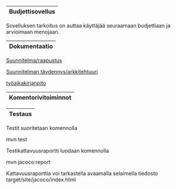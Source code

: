 Budjettisovellus     | 
-------------------- |


Sovelluksen tarkoitus on auttaa käyttäjää seuraamaan budjettiaan ja arvioimaan menojaan.

Dokumentaatio | 
------------- |
[Suunnitelma/raapustus](https://github.com/hunnak/ot-harjoitusty-/blob/master/dokumentointi/suunnitelma.md)

[Suunnitelman täydennys/arkkitehtuuri](https://github.com/hunnak/ot-harjoitusty-/blob/master/dokumentointi/arkkitehtuuri.md)

[työaikakirjanpito](https://github.com/hunnak/ot-harjoitusty-/blob/master/dokumentointi/tyoaikakirjanpito)


Komentorivitoiminnot |
-------------------- |

Testaus |
------- |

Testit suoritetaan komennolla

mvn test

Testikattavuusraportti luodaan komennolla

mvn jacoco:report

Kattavuusraporttia voi tarkastella avaamalla selaimella tiedosto target/site/jacoco/index.html




